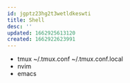 ```yaml
---
id: jgptz23hg2t3wetldkeswti
title: Shell
desc: ''
updated: 1662925613120
created: 1662922623991
---
```


- tmux
  ~/.tmux.conf
  ~/.tmux.conf.local
- nvim
- emacs
